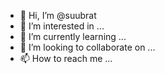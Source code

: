- 👋 Hi, I’m @suubrat
- 👀 I’m interested in ...
- 🌱 I’m currently learning ...
- 💞️ I’m looking to collaborate on ...
- 📫 How to reach me ...

<!---
suubrat/suubrat is a ✨ special ✨ repository because its `README.md` (this file) appears on your GitHub profile.
You can click the Preview link to take a look at your changes.
--->
